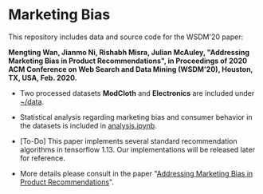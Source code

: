 # Marketing Bias

This repository includes data and source code for the WSDM'20 paper:

**Mengting Wan, Jianmo Ni, Rishabh Misra, Julian McAuley, "Addressing Marketing Bias in Product Recommendations", in Proceedings of 2020 ACM Conference on Web Search and Data Mining (WSDM'20), Houston, TX, USA, Feb. 2020.**


- Two processed datasets **ModCloth** and **Electronics** are included under [~/data](/data).

- Statistical analysis regarding marketing bias and consumer behavior in the datasets is included in [analysis.ipynb](/analysis.ipynb).

- [To-Do] This paper implements several standard recommendation algorithms in tensorflow 1.13. Our implementations will be released later for reference.

- More details please consult in the paper "[Addressing Marketing Bias in Product Recommendations](https://github.com/MengtingWan/mengtingwan.github.io/raw/master/paper/wsdm20_mwan.pdf)".


